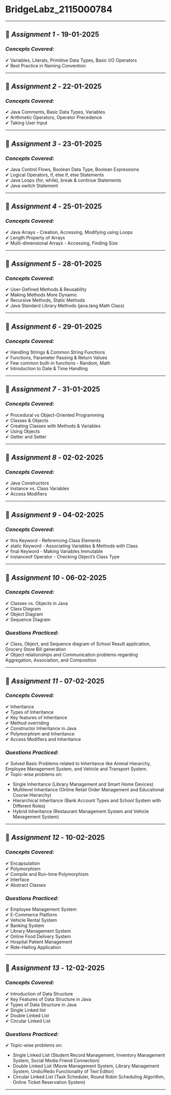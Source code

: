 # BridgeLabz_2115000784

---

## 📌 *Assignment 1* - 19-01-2025  

### *Concepts Covered:*  
✔ Variables, Literals, Primitive Data Types, Basic I/O Operators  
✔ Best Practice in Naming Convention  


---

## 📌 *Assignment 2* - 22-01-2025  
### *Concepts Covered:*  
✔ Java Comments, Basic Data Types, Variables  
✔ Arithmetic Operators, Operator Precedence  
✔ Taking User Input  

---

## 📌 *Assignment 3* - 23-01-2025  
### *Concepts Covered:*  
✔ Java Control Flows, Boolean Data Type, Boolean Expressions  
✔ Logical Operators, if, else if, else Statements  
✔ Java Loops (for, while), break & continue Statements  
✔ Java switch Statement  

---

## 📌 *Assignment 4* - 25-01-2025  
### *Concepts Covered:*  
✔ Java Arrays - Creation, Accessing, Modifying using Loops  
✔ Length Property of Arrays  
✔ Multi-dimensional Arrays - Accessing, Finding Size  

---

## 📌 *Assignment 5* - 28-01-2025  
### *Concepts Covered:*  
✔ User-Defined Methods & Reusability  
✔ Making Methods More Dynamic  
✔ Recursive Methods, Static Methods  
✔ Java Standard Library Methods (java.lang.Math Class)  

---

## 📌 *Assignment 6* - 29-01-2025  

### *Concepts Covered:*  
✔ Handling Strings & Common String Functions  
✔ Functions, Parameter Passing & Return Values  
✔ Few common built-in functions - Random, Math  
✔ Introduction to Date & Time Handling  


---

## 📌 *Assignment 7* - 31-01-2025  
### *Concepts Covered:*  
✔ Procedural vs Object-Oriented Programming  
✔ Classes & Objects  
✔ Creating Classes with Methods & Variables  
✔ Using Objects  
✔ Getter and Setter

---

## 📌 *Assignment 8* - 02-02-2025  
### *Concepts Covered:*  
✔ Java Constructors  
✔ Instance vs. Class Variables  
✔ Access Modifiers 

---

## 📌 *Assignment 9* - 04-02-2025  
### *Concepts Covered:*  
✔ this Keyword - Referencing Class Elements  
✔ static Keyword - Associating Variables & Methods with Class  
✔ final Keyword - Making Variables Immutable  
✔ instanceof Operator - Checking Object’s Class Type  

---

## 📌 *Assignment 10* - 06-02-2025  
### *Concepts Covered:*  
✔ Classes vs. Objects in Java  
✔ Class Diagram  
✔ Object Diagram  
✔ Sequence Diagram  

### *Questions Practiced:*  
✔ Class, Object, and Sequence diagram of School Result application, Grocery Store Bill generation  
✔ Object relationships and Communication problems regarding Aggregation, Association, and Composition  

---

## 📌 *Assignment 11* - 07-02-2025 
### *Concepts Covered:*  
✔ Inheritance  
✔ Types of Inheritance  
✔ Key features of Inheritance  
✔ Method overriding  
✔ Constructor Inheritance in Java  
✔ Polymorphism and Inheritance  
✔ Access Modifiers and Inheritance  

### *Questions Practiced:*  
✔ Solved Basic Problems related to Inheritance like Animal Hierarchy, Employee Management System, and Vehicle and Transport System.  
✔ Topic-wise problems on:  
  - Single Inheritance (Library Management and Smart Home Devices)  
  - Multilevel Inheritance (Online Retail Order Management and Educational Course Hierarchy)
  - Hierarchical Inheritance (Bank Account Types and School System with Different Roles)
  - Hybrid Inheritance (Restaurant Management System and Vehicle Management System) 

---

## 📌 *Assignment 12* - 10-02-2025  

### *Concepts Covered:*  
✔ Encapsulation  
✔ Polymorphism  
✔ Compile and Run-time Polymorphism  
✔ Interface  
✔ Abstract Classes  

### *Questions Practiced:*  
✔ Employee Management System  
✔ E-Commerce Platform  
✔ Vehicle Rental System  
✔ Banking System  
✔ Library Management System  
✔ Online Food Delivery System  
✔ Hospital Patient Management  
✔ Ride-Hailing Application  

---

## 📌 *Assignment 13* - 12-02-2025  

### *Concepts Covered:*  
✔ Introduction of Data Structure  
✔ Key Features of Data Structure in Java  
✔ Types of Data Structure in Java  
✔ Single Linked list  
✔ Double Linked List  
✔ Circular Linked List


### *Questions Practiced:*   
✔ Topic-wise problems on:  
  - Single Linked List (Student Record Management, Inventory Management System, Social Media Friend Connection)  
  - Double Linked List (Movie Management System, Library Management System, Undo/Redo Functionality of Text Editor)
  - Circular Linked List (Task Scheduler, Round Robin Scheduling Algorithm, Online Ticket Reservation System)

---


